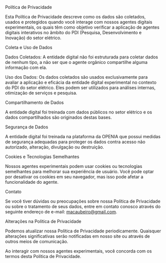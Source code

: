 Política de Privacidade

Esta Política de Privacidade descreve como os dados são coletados, usados e protegidos quando você interage com nossos agentes digitais experimentais, os quais têm como objetivo verificar a aplicação de agentes digitais interativos no âmbito do PDI (Pesquisa, Desenvolvimento e Inovação) do setor elétrico.

Coleta e Uso de Dados

Dados Coletados: A entidade digital não foi estruturada para coletar dados de nenhum tipo, a não ser que o agente orgânico compartilhe alguma informação com ela. 

Uso dos Dados: Os dados coletados são usados exclusivamente para avaliar a aplicação e eficácia da entidade digital experimental no contexto do PDI do setor elétrico. Eles podem ser utilizados para análises internas, otimização de serviços e pesquisa.

Compartilhamento de Dados

A entidade digital foi treinada com dados públicos no setor elétrico e os dados compartilhados são originados destas bases. 

Segurança de Dados

A entidade digital foi treinada na plataforma da OPENIA que possui medidas de segurança adequadas para proteger os dados contra acesso não autorizado, alteração, divulgação ou destruição.

Cookies e Tecnologias Semelhantes

Nossos agentes experimentais podem usar cookies ou tecnologias semelhantes para melhorar sua experiência de usuário. Você pode optar por desativar os cookies em seu navegador, mas isso pode afetar a funcionalidade do agente.

Contato 

Se você tiver dúvidas ou preocupações sobre nossa Política de Privacidade ou sobre o tratamento de seus dados, entre em contato conosco através do seguinte endereço de e-mail: macaubeiro@gmail.com.

Alterações na Política de Privacidade

Podemos atualizar nossa Política de Privacidade periodicamente. Quaisquer alterações significativas serão notificadas em nosso site ou através de outros meios de comunicação.

Ao interagir com nossos agentes experimentais, você concorda com os termos desta Política de Privacidade.
